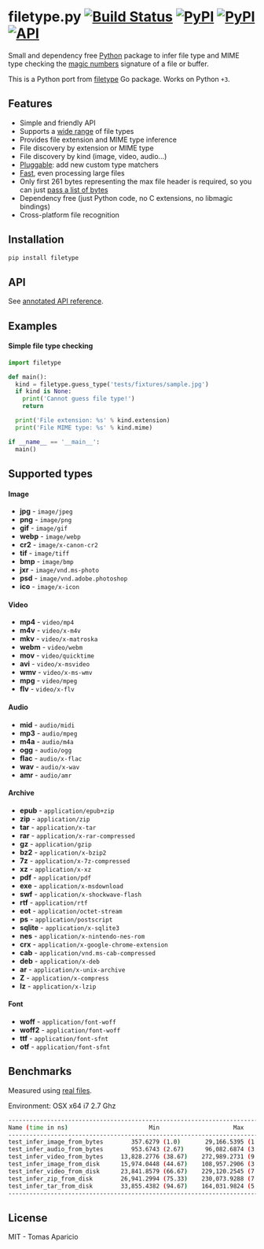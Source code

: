 # filetype.py [![Build Status](https://travis-ci.org/h2non/filetype.py.svg?branch=master)](https://travis-ci.org/h2non/filetype.py) [![PyPI](https://img.shields.io/pypi/dm/filetype.svg?maxAge=2592000?style=flat-square)](https://pypi.python.org/pypi/filetype) [![PyPI](https://img.shields.io/pypi/v/filetype.svg?maxAge=2592000?style=flat-square)](https://pypi.python.org/pypi/filetype) [![API](https://img.shields.io/badge/api-docs-green.svg)](https://h2non.github.io/filetype.py)

Small and dependency free [Python](http://python.org) package to infer file type and MIME type checking the [magic numbers](https://en.wikipedia.org/wiki/Magic_number_(programming)#Magic_numbers_in_files) signature of a file or buffer.

This is a Python port from [filetype](https://github.com/h2non/) Go package. 
Works on Python `+3`.

## Features

- Simple and friendly API
- Supports a [wide range](#supported-types) of file types
- Provides file extension and MIME type inference
- File discovery by extension or MIME type 
- File discovery by kind (image, video, audio...)
- [Pluggable](#add-additional-file-type-matchers): add new custom type matchers 
- [Fast](#benchmarks), even processing large files
- Only first 261 bytes representing the max file header is required, so you can just [pass a list of bytes](#file-header)
- Dependency free (just Python code, no C extensions, no libmagic bindings)
- Cross-platform file recognition

## Installation

```bash
pip install filetype
```

## API

See [annotated API reference](https://h2non.github.io/filetype.py/).

## Examples

#### Simple file type checking

```python
import filetype

def main():
  kind = filetype.guess_type('tests/fixtures/sample.jpg')
  if kind is None:
    print('Cannot guess file type!')
    return

  print('File extension: %s' % kind.extension)
  print('File MIME type: %s' % kind.mime)

if __name__ == '__main__':
  main()
```

## Supported types

#### Image

- **jpg** - `image/jpeg`
- **png** - `image/png`
- **gif** - `image/gif`
- **webp** - `image/webp`
- **cr2** - `image/x-canon-cr2`
- **tif** - `image/tiff`
- **bmp** - `image/bmp`
- **jxr** - `image/vnd.ms-photo`
- **psd** - `image/vnd.adobe.photoshop`
- **ico** - `image/x-icon`

#### Video

- **mp4** - `video/mp4`
- **m4v** - `video/x-m4v`
- **mkv** - `video/x-matroska`
- **webm** - `video/webm`
- **mov** - `video/quicktime`
- **avi** - `video/x-msvideo`
- **wmv** - `video/x-ms-wmv`
- **mpg** - `video/mpeg`
- **flv** - `video/x-flv`

#### Audio

- **mid** - `audio/midi`
- **mp3** - `audio/mpeg`
- **m4a** - `audio/m4a`
- **ogg** - `audio/ogg`
- **flac** - `audio/x-flac`
- **wav** - `audio/x-wav`
- **amr** - `audio/amr`

#### Archive

- **epub** - `application/epub+zip`
- **zip** - `application/zip`
- **tar** - `application/x-tar`
- **rar** - `application/x-rar-compressed`
- **gz** - `application/gzip`
- **bz2** - `application/x-bzip2`
- **7z** - `application/x-7z-compressed`
- **xz** - `application/x-xz`
- **pdf** - `application/pdf`
- **exe** - `application/x-msdownload`
- **swf** - `application/x-shockwave-flash`
- **rtf** - `application/rtf`
- **eot** - `application/octet-stream`
- **ps** - `application/postscript`
- **sqlite** - `application/x-sqlite3`
- **nes** - `application/x-nintendo-nes-rom`
- **crx** - `application/x-google-chrome-extension`
- **cab** - `application/vnd.ms-cab-compressed`
- **deb** - `application/x-deb`
- **ar** - `application/x-unix-archive`
- **Z** - `application/x-compress`
- **lz** - `application/x-lzip`

#### Font

- **woff** - `application/font-woff`
- **woff2** - `application/font-woff`
- **ttf** - `application/font-sfnt`
- **otf** - `application/font-sfnt`

## Benchmarks

Measured using [real files](https://github.com/h2non/filetype.py/tree/master/tests/fixtures). 

Environment: OSX x64 i7 2.7 Ghz

```bash
------------------------------------------------------------------------------------------ benchmark: 7 tests ------------------------------------------------------------------------------------------
Name (time in ns)                       Min                     Max                   Mean                StdDev                 Median                   IQR            Outliers(*)  Rounds  Iterations
--------------------------------------------------------------------------------------------------------------------------------------------------------------------------------------------------------
test_infer_image_from_bytes        357.6279 (1.0)       29,166.5395 (1.0)       1,642.3360 (1.0)        380.9934 (1.0)       1,509.9843 (1.0)        158.9457 (1.0)       9095;13752  102301           6
test_infer_audio_from_bytes        953.6743 (2.67)      96,082.6874 (3.29)     16,534.5880 (10.07)    3,002.1143 (7.88)     15,974.0448 (10.58)      953.6743 (6.00)       4514;6051   41528           1
test_infer_video_from_bytes     13,828.2776 (38.67)    272,989.2731 (9.36)     16,151.3144 (9.83)     3,361.2320 (8.82)     15,020.3705 (9.95)       953.6743 (6.00)       2522;2887   22193           1
test_infer_image_from_disk      15,974.0448 (44.67)    108,957.2906 (3.74)     18,621.0844 (11.34)    3,895.4441 (10.22)    17,166.1377 (11.37)    1,192.0929 (7.50)       1528;1804   10206           1
test_infer_video_from_disk      23,841.8579 (66.67)    229,120.2545 (7.86)     28,691.3476 (17.47)    6,242.9901 (16.39)    25,987.6251 (17.21)    4,053.1158 (25.50)      1987;1247   15651           1
test_infer_zip_from_disk        26,941.2994 (75.33)    230,073.9288 (7.89)     32,123.3861 (19.56)    7,524.4988 (19.75)    29,087.0667 (19.26)    4,768.3716 (30.00)      1349;1292   16132           1
test_infer_tar_from_disk        33,855.4382 (94.67)    164,031.9824 (5.62)     36,884.4401 (22.46)    4,489.4443 (11.78)    36,001.2054 (23.84)      953.6743 (6.00)       1036;1828   14666           1
--------------------------------------------------------------------------------------------------------------------------------------------------------------------------------------------------------
```

## License

MIT - Tomas Aparicio